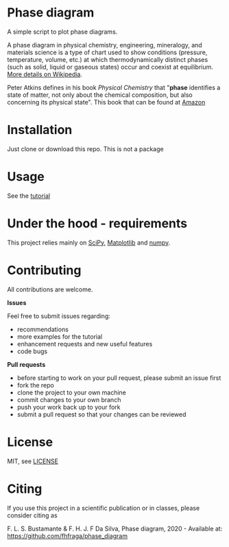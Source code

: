 # Phase diagram

A simple script to plot phase diagrams.

A phase diagram in physical chemistry, engineering, mineralogy, and materials
science is a type of chart used to show conditions (pressure, temperature, volume, etc.)
 at which thermodynamically distinct phases (such as solid, liquid or gaseous states)
 occur and coexist at equilibrium. [More details on Wikipedia](https://en.wikipedia.org/wiki/Phase_diagram).

Peter Atkins defines in his  book *Physical Chemistry* that "**phase** identifies a state
of matter, not only about the chemical composition, but also concerning its physical state". This book that can be found at [Amazon](https://www.amazon.com/Physical-Chemistry-9th-Peter-Atkins/dp/1429218126/ref=sr_1_5?keywords=physical+chemistry+nine+edition&qid=1583607029&sr=8-5)


# Installation

Just clone or download this repo. This is not a package

# Usage

See the [tutorial](phase_diagram_tutorial.ipynb)

# Under the hood - requirements

This project relies mainly on [SciPy](https://matplotlib.org/), [Matplotlib](https://numpy.org/) and [numpy](https://numpy.org/).

# Contributing

All contributions are welcome.

**Issues**

Feel free to submit issues regarding:

- recommendations
- more examples for the tutorial
- enhancement requests and new useful features
- code bugs

**Pull requests**

- before starting to work on your pull request, please submit an issue first
- fork the repo
- clone the project to your own machine
- commit changes to your own branch
- push your work back up to your fork
- submit a pull request so that your changes can be reviewed

# License

MIT, see [LICENSE](LICENSE)

# Citing

If you use this project in a scientific publication or in classes, please consider citing as

F. L. S. Bustamante & F. H. J. F Da Silva, Phase diagram, 2020 - Available at: https://github.com/fhfraga/phase_diagram
